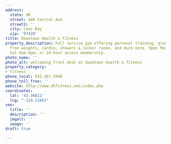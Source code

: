 ```yaml
---
address:
  state: OR
  street: 440 Central Ave.
  street2: ''
  city: Coos Bay
  zip: '97420'
title: Downtown Health & Fitness
property_description: Full service gym offering personal training, group fitness classes,
  free weights, cardio, showers & locker rooms, and much more. Open Mon-Fri 7am-7pm,
  Sat 8am-4pm; or 24-hour access membership.
photo_name: ''
photo_alt: welcoming front desk at downtown health & fitness
property_category:
- Fitness
phone_local: 541-267-3948
phone_toll_free: ''
website: http://www.dhfitness.net/index.php
coordinates:
  lat: '43.36821'
  lng: "-124.21663"
seo:
  title: ''
  description: ''
  imgalt: ''
  image: ''
draft: true

---
```

